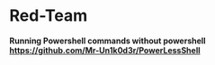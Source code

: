 # Red-Team

<B>Running Powershell commands without powershell  <B><br>
  https://github.com/Mr-Un1k0d3r/PowerLessShell
  
